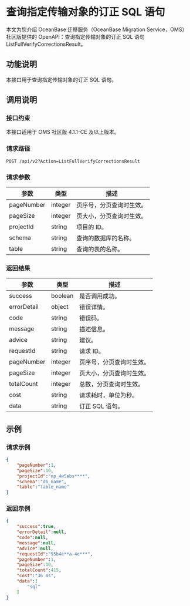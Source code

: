 # 查询指定传输对象的订正 SQL 语句

本文为您介绍 OceanBase 迁移服务（OceanBase Migration Service，OMS）社区版提供的 OpenAPI：查询指定传输对象的订正 SQL 语句 ListFullVerifyCorrectionsResult。

## 功能说明

本接口用于查询指定传输对象的订正 SQL 语句。

## 调用说明

### 接口约束

本接口适用于 OMS 社区版 4.1.1-CE 及以上版本。

### 请求路径

`POST /api/v2?Action=ListFullVerifyCorrectionsResult`

### 请求参数

|    参数     |   类型   |     描述      |
|-----------|--------|-------------|
|     pageNumber      | integer      |  页序号，分页查询时生效。|
|     pageSize      | integer      |  页大小，分页查询时生效。|
|     projectId      | string      |  项目的 ID。|
|     schema      | string      |  查询的数据库的名称。|
|     table      | string      |  查询的表的名称。|


### 返回结果

|     参数     |        类型        |           描述           |
|------------|------------------|------------------------|
| success    | boolean          | 是否调用成功。                |
| errorDetail | object | 错误详情。|
| code       | string           | 错误码。                   |
| message    | string           | 描述信息。                  |
| advice     | string           | 建议。                    |
| requestId  | string           | 请求 ID。                 |
| pageNumber | integer | 页序号，分页查询时生效。                  |
| pageSize   | integer | 页大小，分页查询时生效。                  |
| totalCount | integer | 总数，分页查询时生效。                  |
| cost       | string           | 请求耗时，单位为秒。                  |
| data       | string           | 订正 SQL 语句。 |

## 示例

### 请求示例

```JSON
{
    "pageNumber":1,
    "pageSize":10,
    "projectId":"np_4w5abs****",
    "schema":"db_name",
    "table":"table_name"
}
```

### 返回示例

```JSON
{
    "success":true,
    "errorDetail":null,
    "code":null,
    "message":null,
    "advice":null,
    "requestId":"95b4e**a-4e***",
    "pageNumber":1,
    "pageSize":10,
    "totalCount":415,
    "cost":"36 ms",
    "data":[
        "sql"
    ]
}
```
